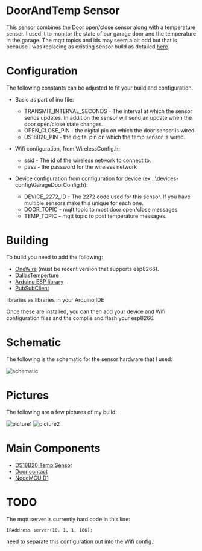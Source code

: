 # DoorAndTemp Sensor

This sensor combines the Door open/close sensor along with a temperature
sensor.  I used it to monitor the state of our garage door and
the temperature in the garage.  The mqtt topics and ids may seem a bit odd but
that is because I was replacing as existing sensor build as detailed
[here](https://github.com/mhdawson/arduino-sensors/tree/master/DoorAndTempSensor).

# Configuration

The following constants can be adjusted to fit your build
and configuration.

* Basic as part of ino file:
  * TRANSMIT_INTERVAL_SECONDS - The interval at which the sensor sends
    updates.  In addition the sensor will send an update when the door
    open/close state changes.
  * OPEN_CLOSE_PIN - the digital pin on which the door sensor is wired.
  * DS18B20_PIN - the digital pin on which the temp sensor is wired.


* Wifi configuration, from WirelessConfig.h:
  * ssid - The id of the wireless network to connect to.
  * pass - the password for the wireless network


* Device configuration from configuration for device (ex ..\devices-config\GarageDoorConfig.h):
  * DEVICE_2272_ID - The 2272 code used for this sensor. If you have
    multiple sensors make this unique for each one.
  * DOOR_TOPIC - mqtt topic to most door open/close messages.
  * TEMP_TOPIC - mqtt topic to post temperature messages.

# Building

To build you need to add the following:

* [OneWire](https://github.com/PaulStoffregen/OneWire) (must be recent version
  that supports esp8266).
*  [DallasTemperture](http://milesburton.com/Main_Page?title=Dallas_Temperature_Control_Library)
* [Arduino ESP library](https://github.com/esp8266/Arduino)
* [PubSubClient](https://github.com/knolleary/pubsubclient)

libraries as libraries in your Arduino IDE

Once these are installed, you can then add your device and
Wifi configuration files and the compile and flash your esp8266.

# Schematic

The following is the schematic for the sensor hardware that I
used:

![schematic](https://raw.githubusercontent.com/mhdawson/arduino-esp8266/master/pictures/esp-door-diag.jpg)

# Pictures

The following are a few pictures of my build:

![picture1](https://raw.githubusercontent.com/mhdawson/arduino-esp8266/master/pictures/esp-door-pict1.jpg)
![picture2](https://raw.githubusercontent.com/mhdawson/arduino-esp8266/master/pictures/esp-door-pict2.jpg)

# Main Components

* [DS18B20 Temp Sensor](http://www.ebay.ca/itm/10PCS-Waterproof-Digital-Thermal-Probe-or-Sensor-DS18B20-/130702483183?hash=item1e6e799eef)
* [Door contact](http://www.ebay.ca/itm/5-Set-Recessed-Door-Window-Contact-Magnetic-Reed-Switch-Sensor-Security-Alarm-/381198534569?hash=item58c13407a9:g:U7IAAOSw-7RVCm9F)
* [NodeMCU D1](http://www.ebay.com/itm/NodeMCU-Lua-ESP-12-WeMos-D1-Mini-WIFI-4M-Bytes-Development-Board-Module-ESP8266-/321989574625)

# TODO

The mqtt server is currently hard code in this line:

```
IPAddress server(10, 1, 1, 186);
```

need to separate this configuration out into the Wifi config.:

